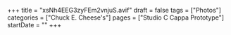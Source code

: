 +++
title = "xsNh4EEG3zyFEm2vnjuS.avif"
draft = false
tags = ["Photos"]
categories = ["Chuck E. Cheese's"]
pages = ["Studio C Cappa Prototype"]
startDate = ""
+++
